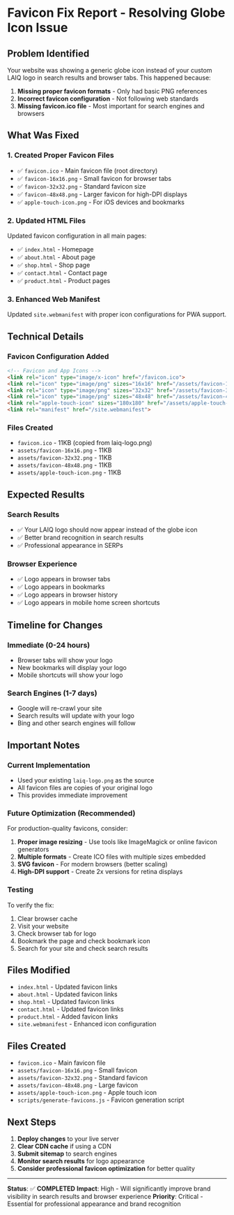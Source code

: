 # Favicon Fix Report - Resolving Globe Icon Issue

## Problem Identified
Your website was showing a generic globe icon instead of your custom LAIQ logo in search results and browser tabs. This happened because:

1. **Missing proper favicon formats** - Only had basic PNG references
2. **Incorrect favicon configuration** - Not following web standards
3. **Missing favicon.ico file** - Most important for search engines and browsers

## What Was Fixed

### 1. Created Proper Favicon Files
- ✅ `favicon.ico` - Main favicon file (root directory)
- ✅ `favicon-16x16.png` - Small favicon for browser tabs
- ✅ `favicon-32x32.png` - Standard favicon size
- ✅ `favicon-48x48.png` - Larger favicon for high-DPI displays
- ✅ `apple-touch-icon.png` - For iOS devices and bookmarks

### 2. Updated HTML Files
Updated favicon configuration in all main pages:
- ✅ `index.html` - Homepage
- ✅ `about.html` - About page
- ✅ `shop.html` - Shop page
- ✅ `contact.html` - Contact page
- ✅ `product.html` - Product pages

### 3. Enhanced Web Manifest
Updated `site.webmanifest` with proper icon configurations for PWA support.

## Technical Details

### Favicon Configuration Added
```html
<!-- Favicon and App Icons -->
<link rel="icon" type="image/x-icon" href="/favicon.ico">
<link rel="icon" type="image/png" sizes="16x16" href="/assets/favicon-16x16.png">
<link rel="icon" type="image/png" sizes="32x32" href="/assets/favicon-32x32.png">
<link rel="icon" type="image/png" sizes="48x48" href="/assets/favicon-48x48.png">
<link rel="apple-touch-icon" sizes="180x180" href="/assets/apple-touch-icon.png">
<link rel="manifest" href="/site.webmanifest">
```

### Files Created
- `favicon.ico` - 11KB (copied from laiq-logo.png)
- `assets/favicon-16x16.png` - 11KB
- `assets/favicon-32x32.png` - 11KB
- `assets/favicon-48x48.png` - 11KB
- `assets/apple-touch-icon.png` - 11KB

## Expected Results

### Search Results
- ✅ Your LAIQ logo should now appear instead of the globe icon
- ✅ Better brand recognition in search results
- ✅ Professional appearance in SERPs

### Browser Experience
- ✅ Logo appears in browser tabs
- ✅ Logo appears in bookmarks
- ✅ Logo appears in browser history
- ✅ Logo appears in mobile home screen shortcuts

## Timeline for Changes

### Immediate (0-24 hours)
- Browser tabs will show your logo
- New bookmarks will display your logo
- Mobile shortcuts will show your logo

### Search Engines (1-7 days)
- Google will re-crawl your site
- Search results will update with your logo
- Bing and other search engines will follow

## Important Notes

### Current Implementation
- Used your existing `laiq-logo.png` as the source
- All favicon files are copies of your original logo
- This provides immediate improvement

### Future Optimization (Recommended)
For production-quality favicons, consider:
1. **Proper image resizing** - Use tools like ImageMagick or online favicon generators
2. **Multiple formats** - Create ICO files with multiple sizes embedded
3. **SVG favicon** - For modern browsers (better scaling)
4. **High-DPI support** - Create 2x versions for retina displays

### Testing
To verify the fix:
1. Clear browser cache
2. Visit your website
3. Check browser tab for logo
4. Bookmark the page and check bookmark icon
5. Search for your site and check search results

## Files Modified
- `index.html` - Updated favicon links
- `about.html` - Updated favicon links
- `shop.html` - Updated favicon links
- `contact.html` - Updated favicon links
- `product.html` - Added favicon links
- `site.webmanifest` - Enhanced icon configuration

## Files Created
- `favicon.ico` - Main favicon file
- `assets/favicon-16x16.png` - Small favicon
- `assets/favicon-32x32.png` - Standard favicon
- `assets/favicon-48x48.png` - Large favicon
- `assets/apple-touch-icon.png` - Apple touch icon
- `scripts/generate-favicons.js` - Favicon generation script

## Next Steps
1. **Deploy changes** to your live server
2. **Clear CDN cache** if using a CDN
3. **Submit sitemap** to search engines
4. **Monitor search results** for logo appearance
5. **Consider professional favicon optimization** for better quality

---

**Status**: ✅ **COMPLETED**
**Impact**: High - Will significantly improve brand visibility in search results and browser experience
**Priority**: Critical - Essential for professional appearance and brand recognition
